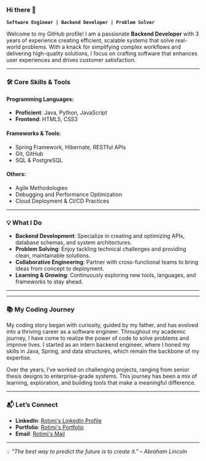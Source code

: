 ### Hi there 👋

**`Software Engineer | Backend Developer | Problem Solver`**

Welcome to my GitHub profile! I am a passionate **Backend Developer** with 3 years of experience creating efficient, scalable systems that solve real-world problems. With a knack for simplifying complex workflows and delivering high-quality solutions, I focus on crafting software that enhances user experiences and drives customer satisfaction.

---

### 🛠️ Core Skills & Tools

#### Programming Languages:
- **Proficient**: Java, Python, JavaScript  
- **Frontend**: HTML5, CSS3  

#### Frameworks & Tools:
- Spring Framework, Hibernate, RESTful APIs  
- Git, GitHub  
- SQL & PostgreSQL  

#### Others:
- Agile Methodologies  
- Debugging and Performance Optimization  
- Cloud Deployment & CI/CD Practices  

---

### 💡 What I Do

- **Backend Development**: Specialize in creating and optimizing APIs, database schemas, and system architectures.  
- **Problem Solving**: Enjoy tackling technical challenges and providing clean, maintainable solutions.  
- **Collaborative Engineering**: Partner with cross-functional teams to bring ideas from concept to deployment.  
- **Learning & Growing**: Continuously exploring new tools, languages, and frameworks to stay ahead.

---

<!--
### 🌟 Featured Projects

#### 🛍️ **E-commerce Search & Recommendation Service**  
🔹 Designed and implemented an intelligent search service using Java and Hibernate.  
🔹 Features include filtering, product ranking, and personalized recommendations based on user behavior.

#### 🔋 **IoT Device Monitoring Dashboard**  
🔹 Built a real-time dashboard for monitoring IoT devices’ health and connectivity metrics.  
🔹 Integrated analytics to provide actionable insights for better device management.

#### ⚡ **Circuit Simulator (CirqSim)**  
🔹 Developed an online circuit simulation tool using block diagram-based design.  
🔹 Focused on accurate analysis, real-time updates, and exportable graphs for electrical engineers.

#### 📊 **Financial Management App (Pivorix)**  
🔹 Built a personal finance tool to help users track expenses and plan budgets.  
🔹 Created an intuitive interface with features like transaction logging, cash flow tracking, and wishlist management.

-->
---

### 📚 My Coding Journey

My coding story began with curiosity, guided by my father, and has evolved into a thriving career as a software engineer. Throughout my academic journey, I have come to realize the power of code to solve problems and improve lives. I started as an intern backend engineer, where I honed my skills in Java, Spring, and data structures, which remain the backbone of my expertise. 

Over the years, I’ve worked on challenging projects, ranging from senior thesis designs to enterprise-grade systems. This journey has been a mix of learning, exploration, and building tools that make a meaningful difference.

---

### 📬 Let’s Connect
- **LinkedIn**: [Rotimi's LinkedIn Profile](https://www.linkedin.com/in/rotimi-abayomi/)  
- **Portfolio**: [Rotimi's Portfolio](https://yourportfolio.com)  
- **Email**: [Rotimi's Mail](mailto:rotimiabayomi123@gmail.com)

---

💡 *"The best way to predict the future is to create it." – Abraham Lincoln*

